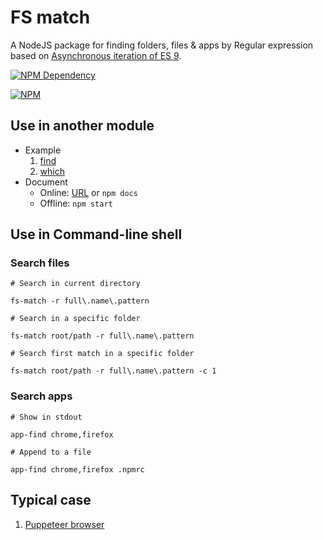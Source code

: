 # FS match

A NodeJS package for finding folders, files & apps by Regular expression based on [Asynchronous iteration of ES 9](https://babeljs.io/docs/plugins/transform-async-generator-functions/).

[![NPM Dependency](https://david-dm.org/TechQuery/fs-match.svg)](https://david-dm.org/TechQuery/fs-match)

[![NPM](https://nodei.co/npm/fs-match.png?downloads=true&downloadRank=true&stars=true)](https://nodei.co/npm/fs-match/)



## Use in another module

 - Example
   1. [find](source/find.js)
   2. [which](source/which.js)
 - Document
   - Online: [URL](https://techquery.github.io/fs-match/) or `npm docs`
   - Offline: `npm start`



## Use in Command-line shell


### Search files

```Shell
# Search in current directory

fs-match -r full\.name\.pattern

# Search in a specific folder

fs-match root/path -r full\.name\.pattern

# Search first match in a specific folder

fs-match root/path -r full\.name\.pattern -c 1
```

### Search apps

```Shell
# Show in stdout

app-find chrome,firefox

# Append to a file

app-find chrome,firefox .npmrc
```


## Typical case

 1. [Puppeteer browser](https://easywebapp.github.io/puppeteer-browser)
